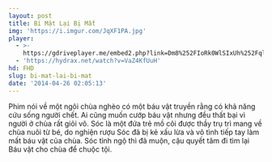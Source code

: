 ```yaml
---
layout: post
title: Bí Mật Lại Bị Mất
img: 'https://i.imgur.com/JqXF1PA.jpg'
player:
  - >-
    https://gdriveplayer.me/embed2.php?link=Dm8%252FIoRk0WlSIxUh%252FqlbWw68oxx5LvCIcZ%252Fw%252B%252FfwMpEaZ2REtO22EKfRgTf%252B6N5nlid1U1qeyCUPAEdTZlqrKfWHFsf4Ab2lvf%252FelFMqg41cVrYcklByDtm%252BEiGyeT1NB1c88LEXiIC4q4UtgWyGTEcX7IyNGB2s7MVhd8RtAzwXHeJ1hgpzfdIjVmwfs%252FaI99NlEaye4IWdfqIDmOQDOQ
  - 'https://hydrax.net/watch?v=VaZ4KfUuH'
hd: FHD
slug: bi-mat-lai-bi-mat
date: '2014-04-26 02:05:13'
---
```

Phim nói về một ngôi chùa nghèo có một báu vật truyền rằng có khả năng cứu sống người chết. Ai cũng muốn cướp báu vật nhưng đều thất bại vì người ở chùa rất giỏi võ. Sóc là một đứa trẻ mồ côi được thầy trụ trì mang về chùa nuôi từ bé, do nghiện rượu Sóc đã bị kẻ xấu lừa và vô tình tiếp tay làm mất báu vật của chùa. Sóc tỉnh ngộ thì đã muộn, cậu quyết tâm đi tìm lại Báu vật cho chùa để chuộc tội.
